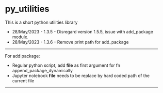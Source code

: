 # py_utilities

This is a short python utilities library 


* 28/May/2023 - 1.3.5 - Disregard version 1.5.5, issue with add_package module.
* 28/May/2023 - 1.3.6 - Remove print path for add_package
 
---
For add package:
 - Regular python script, add __file__ as first argument for fn append_package_dynamically
 - Jupyter notebook __file__ needs to be replace by hard coded path of the current file
 ---